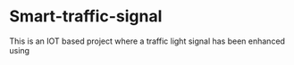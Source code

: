 # Smart-traffic-signal

This is an IOT based project where a traffic light signal has been enhanced using 
